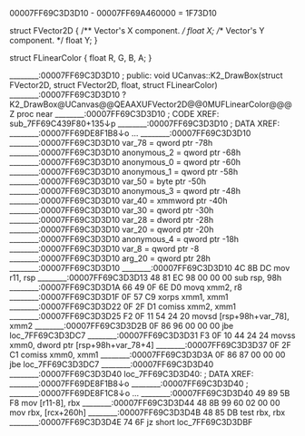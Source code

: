 00007FF69C3D3D10 - 00007FF69A460000 = 1F73D10



struct FVector2D 
{
	/** Vector's X component. */
	float X;
	/** Vector's Y component. */
	float Y;
}

struct FLinearColor
{
	float	R,
			G,
			B,
			A;
}

________:00007FF69C3D3D10                         ; public: void UCanvas::K2_DrawBox(struct FVector2D, struct FVector2D, float, struct FLinearColor)
________:00007FF69C3D3D10                         ?K2_DrawBox@UCanvas@@QEAAXUFVector2D@@0MUFLinearColor@@@Z proc near
________:00007FF69C3D3D10                                                                 ; CODE XREF: sub_7FF69C439F80+135↓p
________:00007FF69C3D3D10                                                                 ; DATA XREF: ________:00007FF69DE8F1B8↓o ...
________:00007FF69C3D3D10
________:00007FF69C3D3D10                         var_78          = qword ptr -78h
________:00007FF69C3D3D10                         anonymous_2     = qword ptr -68h
________:00007FF69C3D3D10                         anonymous_0     = qword ptr -60h
________:00007FF69C3D3D10                         anonymous_1     = qword ptr -58h
________:00007FF69C3D3D10                         var_50          = byte ptr -50h
________:00007FF69C3D3D10                         anonymous_3     = qword ptr -48h
________:00007FF69C3D3D10                         var_40          = xmmword ptr -40h
________:00007FF69C3D3D10                         var_30          = qword ptr -30h
________:00007FF69C3D3D10                         var_28          = dword ptr -28h
________:00007FF69C3D3D10                         var_20          = qword ptr -20h
________:00007FF69C3D3D10                         anonymous_4     = qword ptr -18h
________:00007FF69C3D3D10                         var_8           = qword ptr -8
________:00007FF69C3D3D10                         arg_20          = qword ptr  28h
________:00007FF69C3D3D10
________:00007FF69C3D3D10 4C 8B DC                                mov     r11, rsp
________:00007FF69C3D3D13 48 81 EC 98 00 00 00                    sub     rsp, 98h
________:00007FF69C3D3D1A 66 49 0F 6E D0                          movq    xmm2, r8
________:00007FF69C3D3D1F 0F 57 C9                                xorps   xmm1, xmm1
________:00007FF69C3D3D22 0F 2F D1                                comiss  xmm2, xmm1
________:00007FF69C3D3D25 F2 0F 11 54 24 20                       movsd   [rsp+98h+var_78], xmm2
________:00007FF69C3D3D2B 0F 86 96 00 00 00                       jbe     loc_7FF69C3D3DC7
________:00007FF69C3D3D31 F3 0F 10 44 24 24                       movss   xmm0, dword ptr [rsp+98h+var_78+4]
________:00007FF69C3D3D37 0F 2F C1                                comiss  xmm0, xmm1
________:00007FF69C3D3D3A 0F 86 87 00 00 00                       jbe     loc_7FF69C3D3DC7
________:00007FF69C3D3D40
________:00007FF69C3D3D40                         loc_7FF69C3D3D40:                       ; DATA XREF: ________:00007FF69DE8F1B8↓o
________:00007FF69C3D3D40                                                                 ; ________:00007FF69DE8F1C8↓o ...
________:00007FF69C3D3D40 49 89 5B F8                             mov     [r11-8], rbx
________:00007FF69C3D3D44 48 8B 99 60 02 00 00                    mov     rbx, [rcx+260h]
________:00007FF69C3D3D4B 48 85 DB                                test    rbx, rbx
________:00007FF69C3D3D4E 74 6F                                   jz      short loc_7FF69C3D3DBF